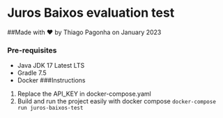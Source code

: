 # Juros Baixos evaluation test
##Made with ❤️ by Thiago Pagonha on January 2023
### Pre-requisites
* Java JDK 17 Latest LTS
* Gradle 7.5
* Docker
  ###Instructions
1. Replace the API_KEY in docker-compose.yaml
2. Build and run the project easily with docker compose
   `docker-compose run juros-baixos-test`